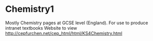 # Chemistry1
Mostly Chemistry pages at GCSE level (England).
For use to produce intranet textbooks
Website to view http://cepfurchen.net/cep_html/html/KS4Chemistry.html

